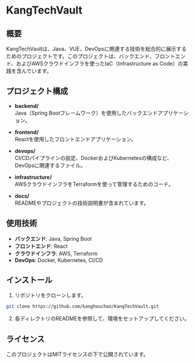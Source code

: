 # KangTechVault

## 概要
KangTechVaultは、Java、VUE、DevOpsに関連する技術を総合的に展示するためのプロジェクトです。このプロジェクトは、バックエンド、フロントエンド、およびAWSクラウドインフラを使ったIaC（Infrastructure as Code）の実践を含んでいます。

## プロジェクト構成

- **backend/**  
  Java（Spring Bootフレームワーク）を使用したバックエンドアプリケーション。
  
- **frontend/**  
  Reactを使用したフロントエンドアプリケーション。

- **devops/**  
  CI/CDパイプラインの設定、DockerおよびKubernetesの構成など、DevOpsに関連するファイル。

- **infrastructure/**  
  AWSクラウドインフラをTerraformを使って管理するためのコード。

- **docs/**  
  READMEやプロジェクトの技術説明書が含まれています。

## 使用技術

- **バックエンド**: Java, Spring Boot
- **フロントエンド**: React
- **クラウドインフラ**: AWS, Terraform
- **DevOps**: Docker, Kubernetes, CI/CD

## インストール

1. リポジトリをクローンします。
```sh
git clone https://github.com/kanghouchao/KangTechVault.git
```

2. 各ディレクトリのREADMEを参照して、環境をセットアップしてください。

## ライセンス
このプロジェクトはMITライセンスの下で公開されています。
